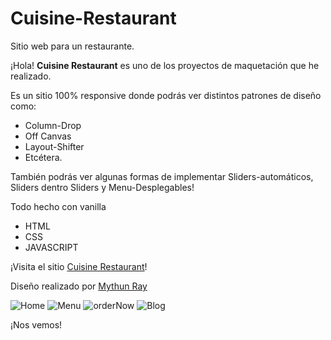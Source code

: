 # Cuisine-Restaurant
Sitio web para un restaurante.

¡Hola!
**Cuisine Restaurant** es uno de los proyectos de maquetación que he realizado.

Es un sitio 100% responsive donde podrás ver distintos patrones de diseño como:
- Column-Drop
- Off Canvas
- Layout-Shifter
- Etcétera.

También podrás ver algunas formas de implementar Sliders-automáticos, Sliders dentro Sliders y Menu-Desplegables!

Todo hecho con vanilla 
- HTML 
- CSS 
- JAVASCRIPT

¡Visita el sitio [Cuisine Restaurant](https://agustinmoranr.github.io/Cuisine-Restaurant/src/index.html)!

Diseño realizado por [Mythun Ray](https://dribbble.com/shots/12927498-Cuisine-Restaurant-Website)

![Home](https://i.imgur.com/fuOSDqE.png "Vista del home")
![Menu](https://i.imgur.com/Jo03IgB.png "Vista del menu")
![orderNow](https://i.imgur.com/eLtAnFn.png "Vista de order-now")
![Blog](https://i.imgur.com/5taGomE.png "Vista del blog")

¡Nos vemos!
